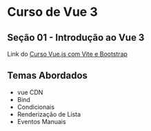 # Curso de Vue 3

## Seção 01 - Introdução ao Vue 3

Link do [Curso Vue.js com Vite e Bootstrap](https://www.udemy.com/share/10a2lg3@MlNRdv30H81xbKu_vS8vFPDaMmD8QoOHTpnh-HEfdf3RA54ekwjRGIKpBUMK-G-t/)


## Temas Abordados
* vue CDN
* Bind
* Condicionais
* Renderização de Lista
* Eventos Manuais
